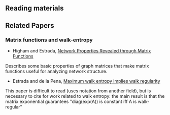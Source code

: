 
## Reading materials


## Related Papers


### Matrix functions and walk-entropy

* Higham and Estrada, [Network Properties Revealed through Matrix Functions](http://epubs.siam.org/doi/pdf/10.1137/090761070)

Describes some basic properties of graph matrices that make matrix functions useful for analyzing network structure.

* Estrada and de la Pena, [Maximum walk entropy implies walk regularity](https://arxiv.org/abs/1406.5056)

This paper is difficult to read (uses notation from another field), but is necessary to cite for work related to walk entropy: the main result is that the matrix exponential guarantees "diag(exp(A)) is constant iff A is walk-regular"

